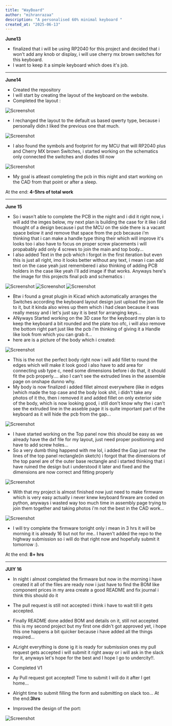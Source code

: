 ```yaml
---
title: "WayBoard"
author: "mihranrazaa"
description: "A personalised 60% minimal keyboard "
created_at: "2025-06-13"
---
```


**June13**

- finalized that i will be using RP2040 for this project and decided that i won't add any knob or display, i will use cherry mx brown switches for this keyboard.
- I want to keep it a simple keyboard which does it's job.

---

**June14**

- Created the repository
- I will start by creating the layout of the keyboard on the website.
- Completed the layout :

![Screenshot](Assets/layout.png)

- I rechanged the layout to the default us based qwerty type, because i personally didn.t liked the previous one that much.

![Screenshot](Assets/newla.png)

- I also found the symbols and footprint for my MCU that will RP2040 plus and Cherry MX brown Switches, i started working on the schematics only connected the switches and diodes till now 

![Screenshot](Assets/raw_schematic.png)

- My goal is atleast completing the pcb in this night and start working on the CAD from that point or after a sleep.

At the end: **4-5hrs of total work**

---

**June 15**

- So i wasn't able to complete the PCB in the night and i did it right now, i will add the imges below, my next plan is building the case for it like i did thought of a design because i put the MCU on the side there is a vacant space below it and remove that space from the pcb because i'm thinking that i can make a handle type thing their which will improve it's looks too i also have to focus on proper screw placements i will propabably add only 4 screws to join the main and top body...
- I also added Text in the pcb which i forgot in the first iteration but even this is just all right, imo it looks better without any text, i mean i can add text on the case yeah just remembered i also thinking of adding PCB holders in the case like yeah i'll add image if that works.
Anyways here's the image for this projects final pcb and schematics :

![Screenshot](Assets/pcd.png)
![Screenshot](Assets/pcb3d.png)
![Screenshot](Assets/f_schem.jpg)

- Btw i found a great plugin in Kicad which automatically arranges the Switches according the keyboard layout design just upload the json file to it, but it kinda also wires up them which i had clean because it was really messy and i let's just say it is best for arranging keys...
- ANyways Started working on the 3D case for the keyboard my plan is to keep the keyboard a bit rounded and the plate too ofc, i will also remove the bottom right part just like the pcb i'm thinking of giving it a Handle like look  from which you can grab it...
- here are is a picture of the body which i created:

![Screenshot](Assets/raw_body.png)

- This is the not the perfect body right now i will add fillet to round the edges which will make it look good i also have to add area for connecting usb type c, need some dimensions before i do that, it should fit the pcb properly....  also  I can't see the extruded lines in the assemble page on onshape dunno why.
- My body is now finalized i added fillet almost everywhere (like in edges )which made the top case and the body look shit,  i didn't take any photos of it tho, then i removed it and added fillet on only exterior side of the body, which is now looking good, i still don't know why the i can't see the extruded line in the asseble page it is quite important part of the keyboard as it will hide the pcb from the gap...

![Screenshot](Assets/fbody.png)

- I have started working on the Top panel now this should be easy as we already have the dxf file for my layout, just need proper positioning and have to add screw holes...
- So a very dumb thing happend with me lol, i added the Gap just near the lines of the top panel rectangle(in sketch) i forgot that the dimensions of the top panel are of the outer base rectangle and i started thinking that i have ruined the design but i understood it later and fixed and the dimensions are now correct and fitting properly

![Screenshot](Assets/fk3.png)

- With that my project is almost finished now just need to make firmware which is very easy actually i never knew keyboard firware are coded on python, anyways i wasted way too much time in assembly page trying to join them together and taking photos i'm not the best in the CAD work...

![Screenshot](Assets/fk1.png)

- I will try complete the firmware tonight only i mean in 3 hrs it will be morning it is already 16 but not for me.. I haven't added the repo to the highway submission so i will do that right now and hopefully submit it tomorrow :).

At the end: **8+ hrs**

---

**JUlY 16**

- In night i almost completed the firmware but now in the morning i have created it all of the files are ready now i just have to find the BOM like component prices in my area create a good README and fix journal i think this should do it
- The pull request is still not accepted i think i have to wait till it gets accepted.
- Finally README done added BOM and details on it, still not accepted this is my second project but my first one didn't got approved yet, i hope this one happens a bit quicker because i have added all the things required...
- ALright everything is done ig it is ready for submission ones my pull request gets accepted i will submit it right away or i will ask in the slack for it, anyways let's hope for the best and I hope I go to undercity!!.

- Completed V1

- Ay Pull request got accepted! Time to submit I will do it after I get home... 
- Alright time to submit filling the form and submitting on slack too...
At the end:**3hrs**

- Improved the design of the port:

![Screenshot](Assets/nport.png)
